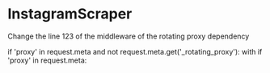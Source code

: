 # InstagramScraper
Change the line 123 of the middleware of the rotating proxy dependency



if 'proxy' in request.meta and not request.meta.get('_rotating_proxy'): with if 'proxy' in request.meta:
